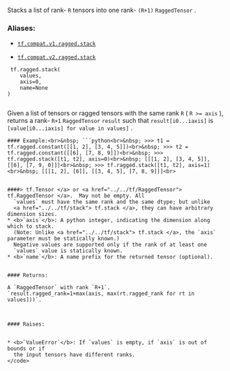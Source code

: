 Stacks a list of rank- `R`  tensors into one rank- `(R+1)`   `RaggedTensor` .



### Aliases:

- [ `tf.compat.v1.ragged.stack` ](/api_docs/python/tf/ragged/stack)

- [ `tf.compat.v2.ragged.stack` ](/api_docs/python/tf/ragged/stack)



```
 tf.ragged.stack(
    values,
    axis=0,
    name=None
)
 
```

Given a list of tensors or ragged tensors with the same rank  `R` 
( `R >= axis` ), returns a rank- `R+1`   `RaggedTensor`   `result`  such that
 `result[i0...iaxis]`  is  `[value[i0...iaxis] for value in values]` .


>
<devsite-code><pre class="" translate="no" dir="ltr" is-upgraded=""> `#### Example:<br>&nbsp; ```python<br>&nbsp; >>> t1 = tf.ragged.constant([[1, 2], [3, 4, 5]])<br>&nbsp; >>> t2 = tf.ragged.constant([[6], [7, 8, 9]])<br>&nbsp; >>> tf.ragged.stack([t1, t2], axis=0)<br>&nbsp; [[[1, 2], [3, 4, 5]], [[6], [7, 9, 0]]]<br>&nbsp; >>> tf.ragged.stack([t1, t2], axis=1)<br>&nbsp; [[[1, 2], [6]], [[3, 4, 5], [7, 8, 9]]]<br>` </pre></devsite-code>


```
 
####> tf.Tensor </a> or <a href="../../tf/RaggedTensor"> tf.RaggedTensor </a>.  May not be empty. All
  `values` must have the same rank and the same dtype; but unlike
  <a href="../../tf/stack"> tf.stack </a>, they can have arbitrary dimension sizes.
* <b>`axis`</b>: A python integer, indicating the dimension along which to stack.
  (Note: Unlike <a href="../../tf/stack"> tf.stack </a>, the `axis` parameter must be statically known.)
  Negative values are supported only if the rank of at least one
  `values` value is statically known.
* <b>`name`</b>: A name prefix for the returned tensor (optional).


#### Returns:

A `RaggedTensor` with rank `R+1`.
`result.ragged_rank=1+max(axis, max(rt.ragged_rank for rt in values]))`.



#### Raises:


* <b>`ValueError`</b>: If `values` is empty, if `axis` is out of bounds or if
  the input tensors have different ranks.
</code>
```

